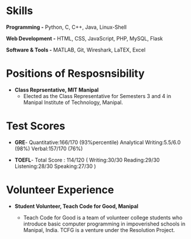 Skills
======

**Programming -** Python, C, C++, Java, Linux-Shell

**Web Development -** HTML, CSS, JavaScript, PHP, MySQL, Flask

**Software & Tools -** MATLAB, Git, Wireshark, LaTEX, Excel

Positions of Resposnsibility
======

* **Class Reprsentative, MIT Manipal**
  * Elected as the Class Representative for Semesters 3 and 4 in Manipal Institute of Technology, Manipal.
  
Test Scores 
======

* **GRE**- Quantitative:166/170 (93%percentile) Analytical Writing:5.5/6.0 (98%) Verbal:157/170 (76%)

* **TOEFL**- Total Score : 114/120 ( Writing:30/30 Reading:29/30 Listening:28/30 Speaking:27/30 )

Volunteer Experience
======

* **Student Volunteer, Teach Code for Good, Manipal**

  * Teach Code for Good is a team of volunteer college students who introduce basic computer programming in impoverished schools in Manipal, India. TCFG is a venture under the Resolution Project.
